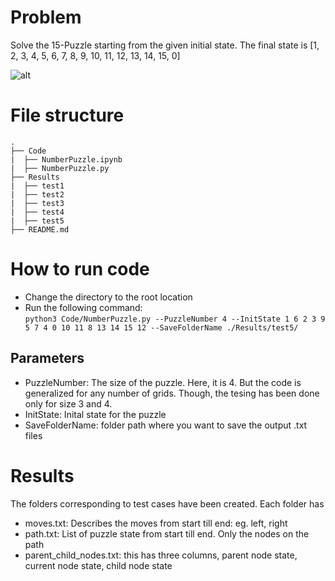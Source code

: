 

# Problem 
Solve the 15-Puzzle starting from the given initial state. The final state is [1, 2, 3, 4, 5, 6, 7, 8, 9, 10, 11, 12, 13, 14, 15, 0]       

       
       
![alt](https://sandipanweb.files.wordpress.com/2017/03/sol06.gif?w=676)
# File structure
    .
    ├── Code
    |  ├── NumberPuzzle.ipynb     
    |  ├── NumberPuzzle.py  
    ├── Results
    |  ├── test1
    |  ├── test2
    |  ├── test3
    |  ├── test4
    |  ├── test5
    ├── README.md


# How to run code
- Change the directory to the root location 
- Run the following command:       
``` python3 Code/NumberPuzzle.py --PuzzleNumber 4 --InitState 1 6 2 3 9 5 7 4 0 10 11 8 13 14 15 12 --SaveFolderName ./Results/test5/ ```

## Parameters
- PuzzleNumber: The size of the puzzle. Here, it is 4. But the code is generalized for any number of grids. Though, the tesing has been done only for size 3 and 4.
- InitState: Inital state for the puzzle
- SaveFolderName: folder path where you want to save the output .txt files

# Results
The folders corresponding to test cases have been created. Each folder has
- moves.txt: Describes the moves from start till end: eg. left, right
- path.txt: List of puzzle state from start till end. Only the nodes on the path
- parent_child_nodes.txt: this has three columns, parent node state, current node state, child node state


